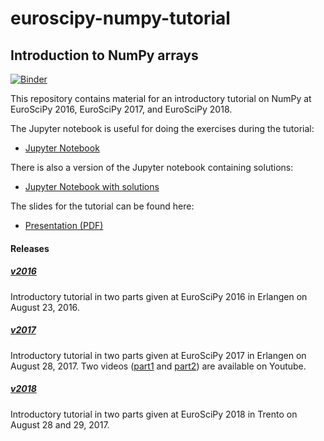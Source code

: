 # euroscipy-numpy-tutorial
## Introduction to NumPy arrays

[![Binder](https://mybinder.org/badge.svg)](https://mybinder.org/v2/gh/gertingold/euroscipy-numpy-tutorial/master?filepath=numpy-tutorial-exercises.ipynb)

This repository contains material for an introductory tutorial on NumPy at EuroSciPy 2016,
EuroSciPy 2017, and EuroSciPy 2018.

The Jupyter notebook is useful for doing the exercises during the tutorial:

 * [Jupyter Notebook](https://raw.githubusercontent.com/gertingold/euroscipy-numpy-tutorial/master/numpy-tutorial-exercises.ipynb)

There is also a version of the Jupyter notebook containing solutions:

 * [Jupyter Notebook with solutions](https://raw.githubusercontent.com/gertingold/euroscipy-numpy-tutorial/master/numpy-tutorial-solved.ipynb)

The slides for the tutorial can be found here:

 * [Presentation (PDF)](https://raw.githubusercontent.com/gertingold/euroscipy-numpy-tutorial/master/presentation.pdf)

#### Releases
##### [v2016](https://github.com/gertingold/euroscipy-numpy-tutorial/releases/tag/v2016)
Introductory tutorial in two parts given at EuroSciPy 2016 in Erlangen on August 23, 2016.
##### [v2017](https://github.com/gertingold/euroscipy-numpy-tutorial/releases/tag/v2017)
Introductory tutorial in two parts given at EuroSciPy 2017 in Erlangen on August 28, 2017.
Two videos ([part1](https://www.youtube.com/watch?v=R2rCYf3pv-M) and [part2](https://www.youtube.com/watch?v=sunNXIxIGV8)) are available on Youtube.
##### [v2018](https://github.com/gertingold/euroscipy-numpy-tutorial/releases/tag/v2018)
Introductory tutorial in two parts given at EuroSciPy 2018 in Trento on August 28 and 29, 2017.
